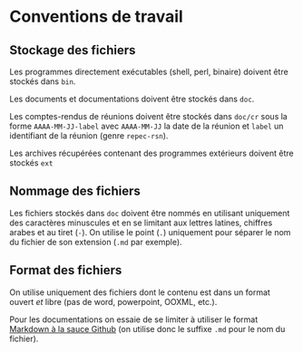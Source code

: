 # Conventions de travail

## Stockage des fichiers

Les programmes directement exécutables (shell, perl, binaire) doivent être stockés dans `bin`.

Les documents et documentations doivent être stockés dans `doc`.

Les comptes-rendus de réunions doivent être stockés dans `doc/cr` sous la forme `AAAA-MM-JJ-label` avec `AAAA-MM-JJ` la date de la réunion et `label` un identifiant de la réunion (genre `repec-rsn`).

Les archives récupérées contenant des programmes extérieurs doivent être stockés `ext`

## Nommage des fichiers

Les fichiers stockés dans `doc` doivent être nommés en utilisant uniquement des caractères minuscules et en se limitant aux lettres latines, chiffres arabes et au tiret (`-`). On utilise le point (`.`) uniquement pour séparer le nom du fichier de son extension (`.md` par exemple).

## Format des fichiers

On utilise uniquement des fichiers dont le contenu est dans un format ouvert *et* libre (pas de word, powerpoint, OOXML, etc.).

Pour les documentations on essaie de se limiter à utiliser le format [Markdown à la sauce Github](https://guides.github.com/features/mastering-markdown) (on utilise donc le suffixe `.md` pour le nom du fichier).
